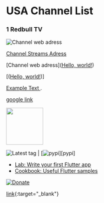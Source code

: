 # USA Channel List

### 1 Redbull TV
![Channel web adress](https://www.redbull.com/int-en/channels/best-of-red-bull-stream)
  
[Channel Streams Adress](https://rbmn-live.akamaized.net/hls/live/590964/BoRB-AT/master.m3u8)


[Channel web adress](<a href="http://example.com/" target="_blank">Hello, world!</a>)

[(<a href="http://example.com/" target="_blank">Hello, world!</a>)]


<a href="https://example.com" target="_blank" rel="noopener"><span>Example Text</span> </a>.

<a href="https://google.com" target="_blank">google link</a>

[<img src="https://kodibd.github.io/button/Twitter.ico" height="100">](https://google.com)



![Latest tag](https://img.shields.io/github/tag/packagecontrol/pygments.svg) | [![pypi](https://img.shields.io/pypi/v/pygments.svg)][pypi]



- [Lab: Write your first Flutter app](https://flutter.dev/docs/get-started/codelab)
- [Cookbook: Useful Flutter samples](https://flutter.dev/docs/cookbook)


[![Donate](https://www.paypalobjects.com/en_US/i/btn/btn_donate_LG.gif)](https://www.paypal.com/cgi-bin/webscr?cmd=_s-xclick&hosted_button_id=CUGXJHXA36BYW)


[link](url){:target="_blank"}
